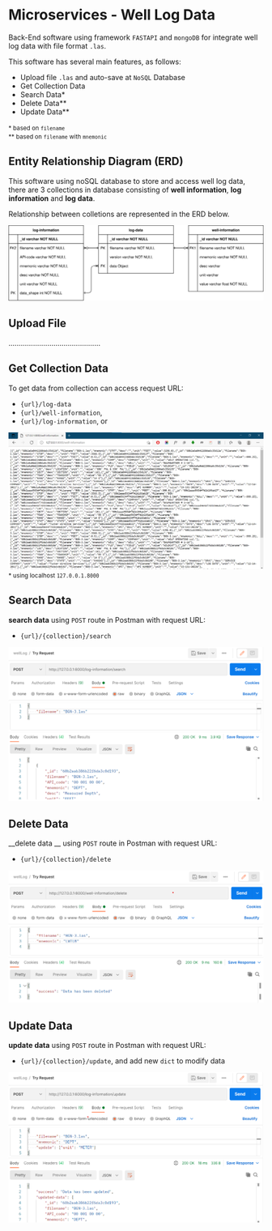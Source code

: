 # Microservices - Well Log Data
Back-End software using framework `FASTAPI` and `mongoDB` for  integrate well log data with file format `.las`.

This software has several main features, as follows:
- Upload file `.las` and auto-save at `NoSQL` Database
- Get Collection Data
- Search Data*
- Delete Data**
- Update Data**

<small>* based on `filename`</small><br>
<small>** based on `filename` with `mnemonic`</small>

## Entity Relationship Diagram (ERD)
This software using noSQL database to store and access well log data, there are 3 collections in database consisting of __well information__, __log information__ and __log data__. 

Relationship between colletions are represented in the ERD below.

![ERD](ERD.svg)

## Upload File
.............................................

## Get Collection Data
To get data from collection can access request URL: 
- `{url}/log-data`
- `{url}/well-information`,
- `{url}/log-information`, or

![get-collection](./image/get-collection.png)
<small>* using localhost `127.0.0.1.8000`</small>

## Search Data
__search data__ using `POST` route in Postman with request URL: 
- `{url}/{collection}/search`

![search](./image/search.png)

## Delete Data
__delete data __ using `POST` route in Postman with request URL: 
- `{url}/{collection}/delete`

![delete](./image/delete.png)

## Update Data
__update data__ using `POST` route in Postman with request URL: 
- `{url}/{collection}/update`, and add new `dict` to modify data

![update](./image/update.png)






